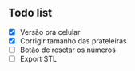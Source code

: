 ## Todo list

- [X] Versão pra celular
- [X] Corrigir tamanho das prateleiras
- [ ] Botão de resetar os números
- [ ] Export STL
